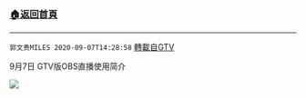 ﻿###  [:house:返回首頁](https://github.com/ourhimalayas/txt)
---

`郭文贵MILES 2020-09-07T14:28:58` [轉載自GTV](https://gtv.org/web/#/UserInfo/5e596957357cc612d35a8044)

9月7日 GTV版OBS直播使用简介

[![](https://filegroup.gtv.org/cdn-cgi/image/width=600/https://filegroup.gtv.org/group3/web/20200907/14/47/0/f6c1ac25caa759cf6d2b5f5b56b3b506.png)](https://filegroup.gtv.org/group3/default/20200907/14/28/0/1ba31dca97524866dad5654d9a2b2225.MOV)
